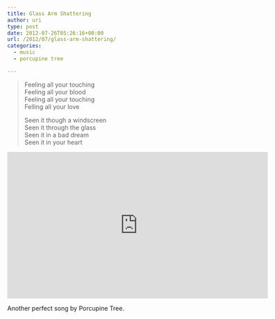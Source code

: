 ```yaml
---
title: Glass Arm Shattering
author: uri
type: post
date: 2012-07-26T05:26:16+00:00
url: /2012/07/glass-arm-shattering/
categories:
  - music
  - porcupine tree

---
```

> Feeling all your touching  
> Feeling all your blood  
> Feeling all your touching  
> Felling all your love
> 
> Seen it though a windscreen  
> Seen it through the glass  
> Seen it in a bad dream  
> Seen it in your heart

<iframe width="600" height="338" src="http://www.youtube.com/embed/U6TUGJRYig4" frameborder="0" allowfullscreen></iframe>

Another perfect song by Porcupine Tree.